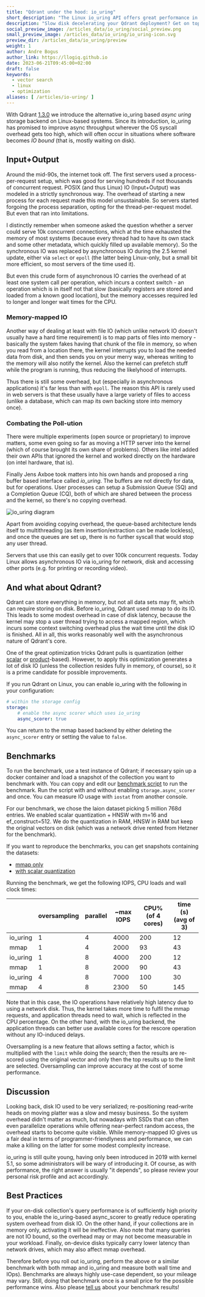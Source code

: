 ```yaml
---
title: "Qdrant under the hood: io_uring"
short_description: "The Linux io_uring API offers great performance in certain cases. Here's how Qdrant uses it!"
description: "Slow disk decelerating your Qdrant deployment? Get on top of IO overhead with this one trick!"
social_preview_image: /articles_data/io_uring/social_preview.png
small_preview_image: /articles_data/io_uring/io_uring-icon.svg
preview_dir: /articles_data/io_uring/preview
weight: 1
author: Andre Bogus
author_link: https://llogiq.github.io
date: 2023-06-21T09:45:00+02:00
draft: false
keywords:
  - vector search
  - linux
  - optimization
aliases: [ /articles/io-uring/ ]
---
```


With Qdrant [1.3.0](https://github.com/qdrant/qdrant/releases/tag/v1.3.0) we
introduce the alternative io\_uring based *async uring* storage backend on
Linux-based systems. Since its introduction, io\_uring has promised to improve
async throughput wherever the OS syscall overhead gets too high, which will
often occur in situations where software becomes *IO bound* (that is, mostly
waiting on disk).

## Input+Output

Around the mid-90s, the internet took off. The first servers used a
process-per-request setup, which was good for serving hundreds if not thousands
of concurrent request. POSIX (and thus Linux) IO (Input+Output) was modeled in
a strictly synchronous way. The overhead of starting a new process for each
request made this model unsustainable. So servers started forgoing the process
separation, opting for the thread-per-request model. But even that ran into
limitations.

I distinctly remember when someone asked the question whether a server could
serve 10k concurrent connections, which at the time exhausted the memory of
most systems (because every thread had to have its own stack and some other
metadata, which quickly filled up available memory). So the synchronous IO
was replaced by asynchronous IO during the 2.5 kernel update, either via
`select` or `epoll` (the latter being Linux-only, but a small bit more
efficient, so most servers of the time used it).

But even this crude form of asynchronous IO carries the overhead of at least
one system call per operation, which incurs a context switch - an operation
which is in itself not that slow (basically registers are stored and loaded
from a known good location), but the memory accesses required led to longer
and longer wait times for the CPU.

### Memory-mapped IO

Another way of dealing at least with file IO (which unlike network IO doesn't
usually have a hard time requirement) is to map parts of files into memory -
basically the system fakes having that chunk of the file in memory, so when
you read from a location there, the kernel interrupts you to load the needed
data from disk, and then sends you on your merry way, whereas writing to the
memory will also notify the kernel. Also the kernel can prefetch stuff while
the program is running, thus reducing the likelyhood of interrupts.

Thus there is still some overhead, but (especially in asynchronous
applications) it's far less than with `epoll`. The reason this API is rarely
used in web servers is that these usually have a large variety of files to
access (unlike a database, which can map its own backing store into memory
once).

### Combating the Poll-ution

There were multiple experiments (open source or proprietary) to improve
matters, some even going so far as moving a HTTP server into the kernel
(which of course brought its own share of problems). Others like intel added
their own APIs that ignored the kernel and worked directly on the hardware
(on intel hardware, that is).

Finally Jens Axboe took matters into his own hands and proposed a ring buffer
based interface called *io\_uring*. The buffers are not directly for data, but
for operations. User processes can setup a Submission Queue (SQ) and a
Completion Queue (CQ), both of which are shared between the process and the
kernel, so there's no copying overhead.

![io_uring diagram](/articles_data/io_uring/io_uring_diagram.svg)

Apart from avoiding copying overhead, the queue-based architecture lends
itself to multithreading (as item insertion/extraction can be made lockless),
and once the queues are set up, there is no further syscall that would stop
any user thread.

Servers that use this can easily get to over 100k concurrent requests. Today
Linux allows asynchronous IO via io\_uring for network, disk and accessing
other ports (e.g. for printing or recording video).

## And what about Qdrant?

Qdrant can store everything in memory, but not all data sets may fit, which can
require storing  on disk. Before io\_uring, Qdrant used mmap to do its IO. This
leads to some modest overhead in case of disk latency, because the kernel may
stop a user thread trying to access a mapped region, which incurs some context
switching overhead plus the wait time until the disk IO is finished. All in all,
this works reasonably well with the asynchronous nature of Qdrant's core.

One of the great optimization tricks Qdrant pulls is quantization (either
[scalar](https://qdrant.tech/articles/scalar-quantization/) or 
[product](https://qdrant.tech/articles/product-quantization/)-based).
However, to apply this optimization generates a lot of disk IO (unless the
collection resides fully in memory, of course), so it is a prime candidate for
possible improvements.

If you run Qdrant on Linux, you can enable io\_uring with the following in your
configuration:

```yaml
# within the storage config
storage:
	# enable the async scorer which uses io_uring
	async_scorer: true
```

You can return to the mmap based backend by either deleting the `async_scorer`
entry or setting the value to `false`.

## Benchmarks

To run the benchmark, use a test instance of Qdrant; if necessary spin up a
docker container and load a snapshot of the collection you want to benchmark
with. You can copy and edit our [benchmark script](/articles_data/io_uring/rescore-benchmark.sh)
to run the benchmark. Run the script with and without enabling
`storage.async_scorer` and once. You can measure IO usage with `iostat` from
another console.

For our benchmark, we chose the laion dataset picking 5 million 768d entries.
We enabled scalar quantization + HNSW with m=16 and ef_construct=512.
We do the quantization in RAM, HNSW in RAM but keep the original vectors on
disk (which was a network drive rented from Hetzner for the benchmark).

If you want to reproduce the benchmarks, you can get snapshots containing the
datasets:

* [mmap only](https://storage.googleapis.com/common-datasets-snapshots/laion-768-6m-mmap.snapshot)
* [with scalar quantization](https://storage.googleapis.com/common-datasets-snapshots/laion-768-6m-sq-m16-mmap.shapshot)

Running the benchmark, we get the following IOPS, CPU loads and wall clock times:

|          | oversampling | parallel | ~max IOPS | CPU% (of 4 cores) | time (s) (avg of 3) |
|----------|--------------|----------|-----------|-------------------|---------------------|
| io_uring |  	1         | 4        |  	4000   |      	200        |  12                 |
| mmap     |  	1         | 4        |  	2000   |      	 93        |  43                 |
| io_uring |  	1         | 8        |  	4000   |      	200				 |  12                 |
| mmap     |  	1         | 8        |  	2000   |      	 90        |  43                 |
| io_uring |  	4         | 8        |  	7000   |      	100				 |  30                 |
| mmap     |  	4         | 8        |  	2300   |      	 50        | 145                 |


Note that in this case, the IO operations have relatively high latency due to
using a network disk. Thus, the kernel takes more time to fulfil the mmap
requests, and application threads need to wait, which is reflected in the CPU
percentage. On the other hand, with the io\_uring backend, the application
threads can better use available cores for the rescore operation without any
IO-induced delays.

Oversampling is a new feature that allows setting a factor, which is multiplied
with the `limit` while doing the search; then the results are re- scored using
the original vector and only then the top results up to the limit are selected.
Oversampling can improve accuracy at the cost of some performance.

## Discussion

Looking back, disk IO used to be very serialized; re-positioning read-write
heads on moving platter was a slow and messy business. So the system overhead
didn't matter as much, but nowadays with SSDs that can often even parallelize
operations while offering near-perfect random access, the overhead starts to
become quite visible. While memory-mapped IO gives us a fair deal in terms of
programmer-friendlyness and performance, we can make a killing on the latter for
some modest complexity increase.

io\_uring is still quite young, having only been introduced in 2019 with kernel
5.1, so some administrators will be wary of introducing it. Of course, as with
performance, the right answer is usually "it depends", so please review your
personal risk profile and act accordingly.

## Best Practices

If your on-disk collection's query performance is of sufficiently high
priority to you, enable the io\_uring-based async\_scorer to greatly reduce
operating system overhead from disk IO. On the other hand, if your
collections are in memory only, activating it will be ineffective. Also note
that many queries are not IO bound, so the overhead may or may not become
measurable in your workload. Finally, on-device disks typically carry lower
latency than network drives, which may also affect mmap overhead.

Therefore before you roll out io\_uring, perform the above or a similar
benchmark with both mmap and io\_uring and measure both wall time and IOps).
Benchmarks are always highly use-case dependent, so your mileage may vary.
Still, doing that benchmark once is a small price for the possible performance
wins. Also please
[tell us](https://discord.com/channels/907569970500743200/907569971079569410)
about your benchmark results!
